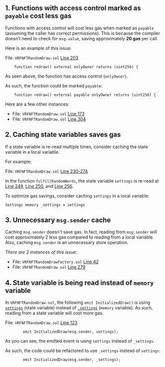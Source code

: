 ## 1. Functions with access control marked as `payable` cost less gas

Functions with access control will cost less gas when marked as `payable` (assuming the caller has correct permissions). This is because the compiler doesn't need to check for `msg.value`, saving approximately **20 gas** per call.

Here is an example of this issue:

File: `VRFNFTRandomDraw.sol` [Line 203](https://github.com/code-423n4/2022-12-forgeries/blob/main/src/VRFNFTRandomDraw.sol#L203)

```solidity
    function redraw() external onlyOwner returns (uint256) {
```

As seen above, the function has access control (`onlyOwner`).

As such, the function could be marked `payable`:

```solidity
    function redraw() external payable onlyOwner returns (uint256) {
```

Here are a few other instances:

- File: `VRFNFTRandomDraw.sol` [Line 173](https://github.com/code-423n4/2022-12-forgeries/blob/main/src/VRFNFTRandomDraw.sol#L173)
- File: `VRFNFTRandomDraw.sol` [Line 304](https://github.com/code-423n4/2022-12-forgeries/blob/main/src/VRFNFTRandomDraw.sol#L304)

## 2. Caching state variables saves gas

If a state variable is re-read multiple times, consider caching the state variable in a local variable.

For example:

File: `VRFNFTRandomDraw.sol` [Line 230-274](https://github.com/code-423n4/2022-12-forgeries/blob/main/src/VRFNFTRandomDraw.sol#L230-L274)

In the function `fulfillRandomWords`, the state variable `settings` is re-read at [Line 249](https://github.com/code-423n4/2022-12-forgeries/blob/main/src/VRFNFTRandomDraw.sol#L249), [Line 250](https://github.com/code-423n4/2022-12-forgeries/blob/main/src/VRFNFTRandomDraw.sol#L250), and [Line 256](https://github.com/code-423n4/2022-12-forgeries/blob/main/src/VRFNFTRandomDraw.sol#L256).

To optimize gas savings, consider caching `settings` in a local variable:

```solidity
Settings memory _settings = settings
```

## 3. Unnecessary `msg.sender` cache

Caching `msg.sender` doesn't save gas. In fact, reading from `msg.sender` will cost approximately 2 less gas compared to reading from a local variable. Also, caching `msg.sender` is an unnecessary store operation.

_There are 2 instances of this issue:_

- File: `VRFNFTRandomDrawFactory.sol` [Line 42](https://github.com/code-423n4/2022-12-forgeries/blob/main/src/VRFNFTRandomDrawFactory.sol#L42)
- File: `VRFNFTRandomDraw.sol` [Line 279](https://github.com/code-423n4/2022-12-forgeries/blob/main/src/VRFNFTRandomDraw.sol#L279)

## 4. State variable is being read instead of `memory` variable

In `VRFNFTRandomDraw.sol`, the following `emit InitializedDraw()` is using [`settings`](https://github.com/code-423n4/2022-12-forgeries/blob/main/src/VRFNFTRandomDraw.sol#L40) (state variable) instead of [`_settings`](https://github.com/code-423n4/2022-12-forgeries/blob/main/src/VRFNFTRandomDraw.sol#L75) (`memory` variable). As such, reading from a state variable will cost more gas.

File: `VRFNFTRandomDraw.sol` [Line 123](https://github.com/code-423n4/2022-12-forgeries/blob/main/src/VRFNFTRandomDraw.sol#L123)

```solidity
        emit InitializedDraw(msg.sender, settings);
```

As you can see, the emitted event is using `settings` instead of `_settings`.

As such, the code could be refactored to use `_settings` instead of `settings`:

```solidity
        emit InitializedDraw(msg.sender, _settings);
```
